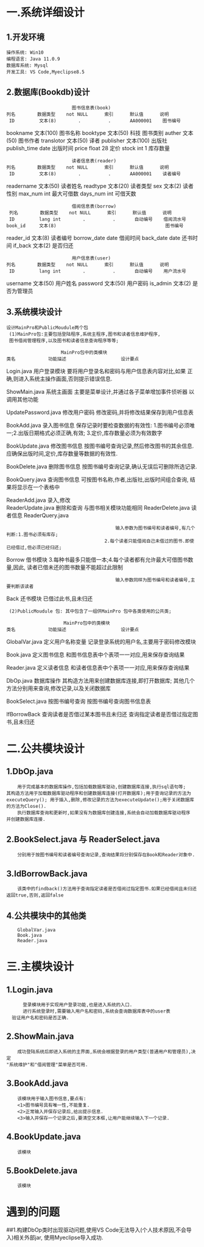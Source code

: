 
# 一.系统详细设计
 ## 1.开发环境
    操作系统: Win10
    编程语言: Java 11.0.9
    数据库系统: Mysql
    开发工具: VS Code,Myeclipse8.5

## 2.数据库(Bookdb)设计
                            图书信息表(book)
    列名        数据类型    not NULL      索引      默认值      说明
     ID         文本(8)        .          .       AA000001    图书编号
   bookname    文本(100)                                      图书名称
   booktype     文本(50)                            科技      图书类别
    auther      文本(50)                                      图书作者
  translotor    文本(50)                                       译者
   publisher   文本(100)                                      出版社
  publish_time   date                                        出版时间
    price        float                              28        定价
    stock        int                                1        库存数量

                            读者信息表(reader)
    列名        数据类型    not NULL      索引      默认值      说明
     ID         文本(8)        .          .       AA000001    读者编号
  readername    文本(50)                                      读者姓名
   readtype     文本(20)                                      读者类型
     sex        文本(2)                                       读者性别
   max_num       int                                         最大可借数
   days_num      int                                          可借天数

                            借阅信息表(borrow)
     列名        数据类型    not NULL      索引      默认值      说明
     ID         lang int        .          .       自动编号    借阅流水号
    book_id     文本(8)                                        图书编号
   reader_id    文本(8)                                        读者编号
  borrow_date   date                                           借阅时间
   back_date    date                                           还书时间
   if_back      文本(2)                                        是否归还

                            用户信息表(user)
    列名        数据类型    not NULL      索引      默认值      说明
     ID         lang int        .          .       自动编号    用户流水号
   username     文本(50)                                       用户姓名
   password     文本(50)                                       用户密码
   is_admin     文本(2)                                      是否为管理员


## 3.系统模块设计

    设计MainPro和PublicMoudule两个包
     (1)MainPro包:主要包括登陆程序,系统主程序,图书和读者信息维护程序,
     图书借阅管理程序,以及图书和读者信息查询程序等等;

                        MainPro包中的类模块
    类名            功能描述                    设计要点
Login.java       用户登录模块               要将用户登录名和密码与用户信息表内容对比,如果
                                        正确,则进入系统主操作画面,否则提示错误信息.

ShowMain.java      系统主画面                主要是菜单设计,并通过各子菜单增加事件侦听器
                                        以调用其他功能

UpdatePassword.java   修改用户密码           修改密码,并将修改结果保存到用户信息表

BookAdd.java       录入图书信息             保存记录时要检查数据的有效性:
                                        1.图书编号必须唯一;2.出版日期格式必须正确,有效;
                                        3.定价,库存数量必须为有效数字

BookUpdate.java     修改图书信息             按图书编号查询记录,然后修改图书的其余信息.
                                        应确保出版时间,定价,库存数量等数据的有效性.

BookDelete.java     删除图书信息             按图书编号查询记录,确认无误后可删除所选记录.

BookQuery.java      查询图书信息             可按图书名称,作者,出版社,出版时间组合查询,
                                        结果将显示在一个表格中
                                        
ReaderAdd.java      录入,修改           
ReaderUpdate.java   删除和查询               与图书相关模块功能相同
ReaderDelete.java   读者信息
ReaderQuery.java

                                            输入参数为图书编号和读者编号,有几个判断:1.图书必须有库存;
                                        2.每个读者只能借阅自己未借过的图书.即使已经借过,但必须已经归还;
Borrow              借书模块             3.每种书最多只能借一本;4.每个读者都有允许最大可借图书数量,因此,
                                        读者已借未还的图书数量不能超过此限制

                                            输入参数同样为图书编号和读者编号,主要判断该读者
Back                还书模块             已借过此书,且未归还


     (2)PublicMoudule 包: 其中包含了一组供MainPro 包中各类使用的公共类;

                         MainPro包中的类模块
    类名            功能描述                    设计要点
 GlobalVar.java   定义用户名称变量            记录登录系统的用户名,主要用于密码修改模块

 Book.java       定义图书信息               和图书信息表中个表项一一对应,用来保存查询结果

 Reader.java     定义读者信息                和读者信息表中个表项一一对应,用来保存查询结果

 DbOp.java        数据库操作                 其构造方法用来创建数据库连接,即打开数据库;
                                          其他几个方法分别用来查询,修改记录,以及关闭数据库

 BookSelect.java   按图书编号查询              按图书编号查询图书信息表 

 IfBorrowBack   查询读者是否借过某本图书且未归还      查询指定读者是否借过指定图书,且未归还

# 二.公共模块设计
 ## 1.DbOp.java
        用于完成基本的数据库操作,包括加载数据库驱动,创建数据库连接,执行sql语句等;
    其构造方法用于加载数据库驱动程序和创建数据库连接(打开数据库);用于查询记录的方法为
    executeQuery(); 用于插入,删除,修改记录的方法为executeUpdate();用于关闭数据库的方法为Close().
        执行数据库查询和更新时,如果没有为数据库创建连接,系统会自动加载数据库驱动程序
    并创建数据库连接.

 ## 2.BookSelect.java 与 ReaderSelect.java
        分别用于按图书编号和读者编号查询记录,查询结果将分别保存在Book和Reader对象中.

 ## 3.IdBorrowBack.java
        该类中的findback()方法用于查询指定读者是否借阅过指定图书.如果已经借阅且未归还
    返回true,否则,返回false
  
 ## 4.公共模块中的其他类
        GlobalVar.java
        Book.java
        Reader.java 


# 三.主模块设计
  ## 1.Login.java
          登录模块用于实现用户登录功能,也是进入系统的入口.
          进行系统登录时,需要输入用户名和密码,系统会查询数据库表中的user表
      验证用户名和密码是否正确.

  ## 2.ShowMain.java
        成功登陆系统后即进入系统的主界面,系统会根据登录的用户类型(普通用户和管理员),决定
    "系统维护"和"借阅管理"菜单是否可用.
  
  ## 3.BookAdd.java
        该模块用于输入图书信息,要点有:
        <1>图书编号具有唯一性,不能重复.
        <2>正常输入并保存记录后,给出提示信息.
        <3>输入并保存一个记录之后,要清空文本框,让用户能继续输入下一个记录.

  ## 4.BookUpdate.java
        该模块
        
  ## 5.BookDelete.java
        该模块






# 遇到的问题
  ##1.构建DbOp类时出现驱动问题,使用VS Code无法导入(个人技术原因,不会导入)相关外部jar,
  使用Myeclipse导入成功.


